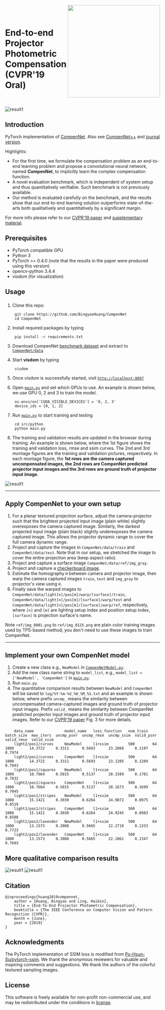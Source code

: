 <img src='doc/net.png' align="right" width=300>
<br><br>

End-to-end Projector Photometric Compensation (CVPR'19 Oral)
<br><br>
===


![result1](doc/img_3.png)

## Introduction
PyTorch implementation of [CompenNet][1]. Also see [CompenNet++][9] and [journal version][8].

Highlights:
* For the first time, we formulate the compensation problem as an end-to-end learning problem and propose a convolutional neural network, named **CompenNet**, to implicitly learn the complex compensation function.
* A novel evaluation benchmark, which is independent of system setup and thus quantitatively verifiable. Such benchmark is not previously available.
* Our method is evaluated carefully on the benchmark, and the results show that our end-to-end learning solution outperforms state-of-the-arts both qualitatively and quantitatively by a significant margin.

For more info please refer to our [CVPR'19 paper][1] and [supplementary material][2].




## Prerequisites
* PyTorch compatible GPU
* Python 3
* PyTorch >= 0.4.0 (note that the results in the paper were produced using this version)
* opencv-python 3.4.4
* visdom (for visualization)

## Usage
### 

1. Clone this repo:
   
        git clone https://github.com/BingyaoHuang/CompenNet
        cd CompenNet

2. Install required packages by typing
   
        pip install -r requirements.txt
    

3. Download CompenNet [benchmark dataset][3] and extract to [`CompenNet/data`](data)

        
4. Start **visdom** by typing

        visdom

5. Once visdom is successfully started, visit [`http://localhost:8097`](http://localhost:8097)
6. Open [`main.py`](src/python/main.py) and set which GPUs to use. An example is shown below, we use GPU 0, 2 and 3 to train the model.
   
        os.environ['CUDA_VISIBLE_DEVICES'] = '0, 2, 3'
        device_ids = [0, 1, 2]


7. Run [`main.py`](src/python/main.py) to start training and testing

        cd src/python
        python main.py
8. The training and validation results are updated in the browser during training. An example is shown below, where the 1st figure shows the training and validation loss, rmse and ssim curves. The 2nd and 3rd montage figures are the training and validation pictures, respectively. In each montage figure, the **1st rows are the camera captured uncompensated images, the 2nd rows are CompenNet predicted projector input images and the 3rd rows are ground truth of projector input image**. 
   
![result1](doc/training_progress.png)



----
## Apply CompenNet to your own setup

1. For a planar textured projection surface, adjust the camera-projector such that the brightest projected input image (plain white) slightly overexposes the camera captured image. Similarly, the darkest projected input image (plain black) slightly underexposes the camera captured image. This allows the projector dynamic range to cover the full camera dynamic range.
2. Project and capture the images in `CompenNet/data/train` and `CompenNet/data/test`. Note that in our setup, we stretched the image to cover the entire projection area (keep aspect ratio).
3. Project and capture a surface image `CompenNet/data/ref/img_gray`.
4. Project and capture a [checkerboard image](doc/checkerboard.png).
5. Estimate the homography `H` between camera and projector image, then warp the camera captured images `train`, `test` and `img_gray` to projector's view using `H`. 
6. Finally save the warped images to `CompenNet/data/light[n]/pos[m]/warp/[surface]/train`,  `CompenNet/data/light[n]/pos[m]/[surface]/warp/test` and  `CompenNet/data/light[n]/pos[m]/[surface]/warp/ref`, respectively, where `[n]` and `[m]` are lighting setup index and position setup index, `[surface]` is projection surface's name.
   
Note `ref/img_0001.png` to `ref/img_0125.png` are plain color training images used by TPS-based method, you don't need to use these images to train CompenNet.

----
## Implement your own CompenNet model
1. Create a new class e.g., `NewModel` in [`CompenNetModel.py`](src/python/CompenNetModel.py).
2. Add the new class name string to `model_list`, e.g., `model_list = ['NewModel', 'CompenNet']` in [`main.py`](src/python/main.py).
3. Run `main.py`.
4. The quantitative comparison results between `NewModel` and `CompenNet`  will be saved to `log/%Y-%m-%d_%H_%M_%S.txt` and an example is shown below, where prefix `uncmp_` means the similarity between uncompensated camera-captured images and ground truth of projector input images. Prefix `valid_` means the similarity between CompenNet predicted projector input images and ground truth of projector input images. Refer to our [CVPR'19 paper][1] Fig. 3 for more details.

### 

        data_name              model_name   loss_function   num_train  batch_size  max_iters  uncmp_psnr  uncmp_rmse  uncmp_ssim  valid_psnr  valid_rmse  valid_ssim     
        light2/pos1/curves     NewModel     l1+ssim         500        64          1000       14.3722     0.3311      0.5693      23.2068     0.1197      0.7974   
        light2/pos1/curves     CompenNet    l1+ssim         500        64          1000       14.3722     0.3311      0.5693      23.1205     0.1209      0.7943   
        light2/pos1/squares    NewModel     l1+ssim         500        64          1000       10.7664     0.5015      0.5137      20.1589     0.1701      0.7032  
        light2/pos1/squares    CompenNet    l1+ssim         500        64          1000       10.7664     0.5015      0.5137      20.1673     0.1699      0.7045   
        light1/pos1/stripes    NewModel     l1+ssim         500        64          1000       15.1421     0.3030      0.6264      24.9872     0.0975      0.8519 
        light1/pos1/stripes    CompenNet    l1+ssim         500        64          1000       15.1421     0.3030      0.6264      24.9245     0.0983      0.8508     
        light2/pos2/lavender   NewModel     l1+ssim         500        64          1000       13.1573     0.3808      0.5665      22.2718     0.1333      0.7723   
        light2/pos2/lavender   CompenNet    l1+ssim         500        64          1000       13.1573     0.3808      0.5665      22.1861     0.1347      0.7693 

        
## More qualitative comparison results
![result1](doc/img_1.png)
![result1](doc/img_2.png)

    
## Citation
    @inproceedings{huang2019compennet,
        author = {Huang, Bingyao and Ling, Haibin},
        title = {End-To-End Projector Photometric Compensation},
        booktitle = {The IEEE Conference on Computer Vision and Pattern Recognition (CVPR)},
        month = {June},
        year = {2019}
    }

## Acknowledgments
The PyTorch implementation of SSIM loss is modified from [Po-Hsun-Su/pytorch-ssim](https://github.com/Po-Hsun-Su/pytorch-ssim).
We thank the anonymous reviewers for valuable and inspiring comments and suggestions.
We thank the authors of the colorful textured sampling images. 


## License
This software is freely available for non-profit non-commercial use, and may be redistributed under the conditions in [license](LICENSE).


[1]: http://openaccess.thecvf.com/content_CVPR_2019/papers/Huang_End-To-End_Projector_Photometric_Compensation_CVPR_2019_paper.pdf
[2]: http://www.dabi.temple.edu/~hbling/publication/CompenNet_sup.pdf
[3]: https://bingyaohuang.github.com/pub/CompenNeSt++/photometric_cmp_data
[4]: https://www.mathworks.com/help/vision/ref/detectcheckerboardpoints.html
[5]: https://github.com/BingyaoHuang/single-shot-pro-cam-calib/tree/ismar18
[6]: https://youtu.be/fnrVDOhcu7I
[7]: http://www.vision.caltech.edu/bouguetj/calib_doc/htmls/calib_example/index.html
[8]: https://github.com/BingyaoHuang/CompenNeSt-plusplus
[9]: https://github.com/BingyaoHuang/CompenNet-plusplus


